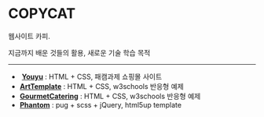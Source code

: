 # COPYCAT
웹사이트 카피.

지금까지 배운 것들의 활용, 새로운 기술 학습 목적

---------

- ​ [__Youyu__](https://dasebee.github.io/copycat/youyu) : HTML + CSS, 패캠과제 쇼핑몰 사이트
-  [__ArtTemplate__](https://dasebee.github.io/copycat/ArtTemplate/) : HTML + CSS, w3schools 반응형 예제
-  [__GourmetCatering__](https://dasebee.github.io/copycat/GourmetCatering/) : HTML + CSS, w3schools 반응형 예제
-  [__Phantom__](https://dasebee.github.io/copycat/PHANTOM/) : pug + scss + jQuery, html5up template



  ​

